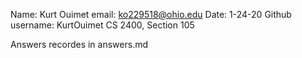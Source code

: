 Name: Kurt Ouimet
email: ko229518@ohio.edu
Date: 1-24-20
Github username: KurtOuimet
CS 2400, Section 105

Answers recordes in answers.md
